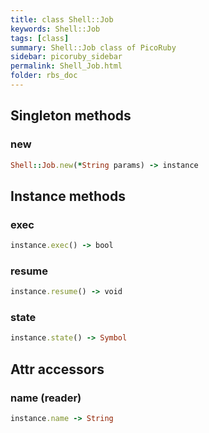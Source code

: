 ```yaml
---
title: class Shell::Job
keywords: Shell::Job
tags: [class]
summary: Shell::Job class of PicoRuby
sidebar: picoruby_sidebar
permalink: Shell_Job.html
folder: rbs_doc
---
```

## Singleton methods
### new

```ruby
Shell::Job.new(*String params) -> instance
```
## Instance methods
### exec

```ruby
instance.exec() -> bool
```
### resume

```ruby
instance.resume() -> void
```
### state

```ruby
instance.state() -> Symbol
```
## Attr accessors
### name (reader)
```ruby
instance.name -> String
```
